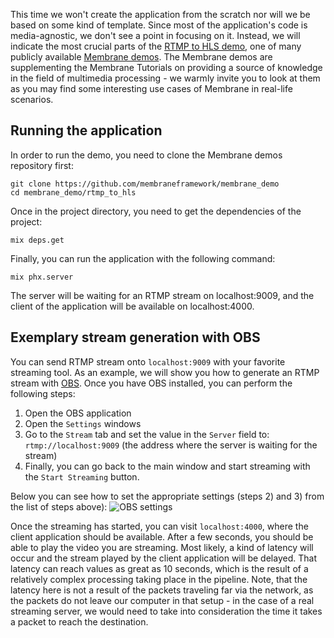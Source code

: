 This time we won't create the application from the scratch nor will we be based on some kind of template.
Since most of the application's code is media-agnostic, we don't see a point in focusing on it. Instead, we will indicate the most crucial parts of the
[RTMP to HLS demo](https://github.com/membraneframework/membrane_demo/rtmp_to_hls), one of many publicly available [Membrane demos](https://github.com/membraneframework/membrane_demo/).
The Membrane demos are supplementing the Membrane Tutorials on providing a source of knowledge in the field of multimedia processing - we warmly invite you to look at them as you may find some interesting
use cases of Membrane in real-life scenarios.

## Running the application

In order to run the demo, you need to clone the Membrane demos repository first:

```
git clone https://github.com/membraneframework/membrane_demo
cd membrane_demo/rtmp_to_hls
```

Once in the project directory, you need to get the dependencies of the project:

```
mix deps.get
```

Finally, you can run the application with the following command:

```
mix phx.server
```

The server will be waiting for an RTMP stream on localhost:9009, and the client of the application will be available on localhost:4000.

## Exemplary stream generation with OBS

You can send RTMP stream onto `localhost:9009` with your favorite streaming tool. As an example, we will show you how to generate an RTMP stream with
[OBS](https://obsproject.com).
Once you have OBS installed, you can perform the following steps:

1. Open the OBS application
1. Open the `Settings` windows
1. Go to the `Stream` tab and set the value in the `Server` field to: `rtmp://localhost:9009` (the address where the server is waiting for the stream)
1. Finally, you can go back to the main window and start streaming with the `Start Streaming` button.

Below you can see how to set the appropriate settings (steps 2) and 3) from the list of steps above):
![OBS settings](https://github.com/membraneframework/membrane_demo/rtmp_to_hls/doc_assets/OBS_settings.webp)

Once the streaming has started, you can visit `localhost:4000`, where the client application should be available. After a few seconds, you should be able to play
the video you are streaming. Most likely, a kind of latency will occur and the stream played by the client application will be delayed. That latency can reach values as great as 10 seconds, which is the result
of a relatively complex processing taking place in the pipeline. Note, that the latency here is not a result of the packets traveling far via the network, as the packets do not leave our computer in that setup - in the case of a real streaming server, we would need to take into consideration the time it takes a packet to reach the destination.
